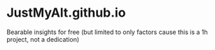 # JustMyAlt.github.io
Bearable insights for free (but limited to only factors cause this is a 1h project, not a dedication) 
